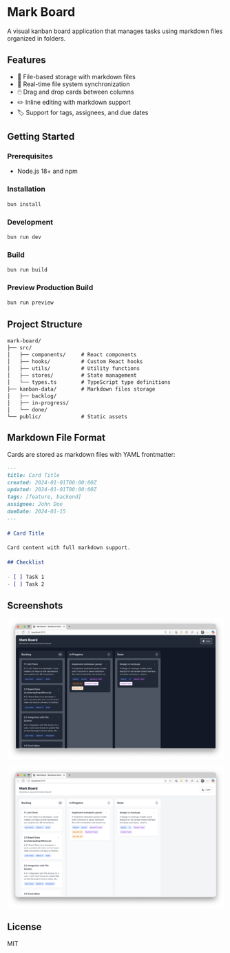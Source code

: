 # Mark Board

A visual kanban board application that manages tasks using markdown files organized in folders.

## Features

- 📁 File-based storage with markdown files
- 🔄 Real-time file system synchronization
- 🖱️ Drag and drop cards between columns
- ✏️ Inline editing with markdown support
- 🏷️ Support for tags, assignees, and due dates

## Getting Started

### Prerequisites

- Node.js 18+ and npm

### Installation

```bash
bun install
```

### Development

```bash
bun run dev
```

### Build

```bash
bun run build
```

### Preview Production Build

```bash
bun run preview
```

## Project Structure

```
mark-board/
├── src/
│   ├── components/     # React components
│   ├── hooks/          # Custom React hooks
│   ├── utils/          # Utility functions
│   ├── stores/         # State management
│   └── types.ts        # TypeScript type definitions
├── kanban-data/        # Markdown files storage
│   ├── backlog/
│   ├── in-progress/
│   └── done/
└── public/             # Static assets
```

## Markdown File Format

Cards are stored as markdown files with YAML frontmatter:

```markdown
---
title: Card Title
created: 2024-01-01T00:00:00Z
updated: 2024-01-01T00:00:00Z
tags: [feature, backend]
assignee: John Doe
dueDate: 2024-01-15
---

# Card Title

Card content with full markdown support.

## Checklist

- [ ] Task 1
- [ ] Task 2
```

## Screenshots

![Board Screenshot 1](src/assets/Screenshot%201.png)

![Board Screenshot 2](src/assets/Screenshot%202.png)

## License

MIT
